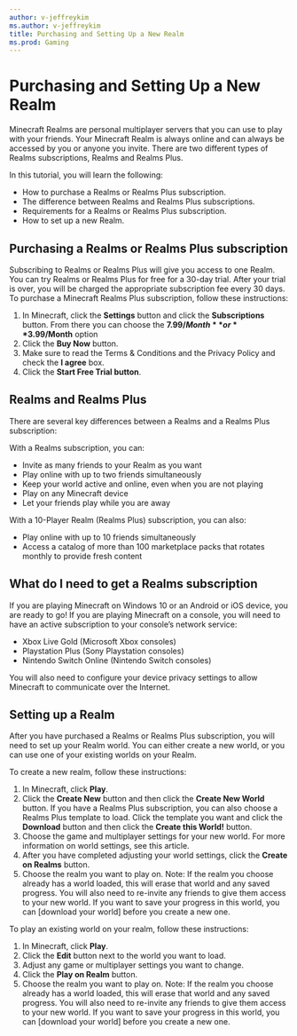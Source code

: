 ```yaml
---
author: v-jeffreykim
ms.author: v-jeffreykim
title: Purchasing and Setting Up a New Realm
ms.prod: Gaming
---
```


# Purchasing and Setting Up a New Realm

Minecraft Realms are personal multiplayer servers that you can use to play with your friends. Your Minecraft Realm is always online and can always be accessed by you or anyone you invite. There are two different types of Realms subscriptions, Realms and Realms Plus.


<insert artwork of finished product>


In this tutorial, you will learn the following:

-   How to purchase a Realms or Realms Plus subscription.
-   The difference between Realms and Realms Plus subscriptions.
-   Requirements for a Realms or Realms Plus subscription.
-   How to set up a new Realm.

## Purchasing a Realms or Realms Plus subscription

Subscribing to Realms or Realms Plus will give you access to one Realm. You can try Realms or Realms Plus for free for a 30-day trial. After your trial is over, you will be charged the appropriate subscription fee every 30 days.
To purchase a Minecraft Realms Plus subscription, follow these instructions:

1.	In Minecraft, click the **Settings** button and click the **Subscriptions** button. From there you can choose the **$7.99/Month** or **$3.99/Month** option
2.	Click the **Buy Now** button.
3.	Make sure to read the Terms & Conditions and the Privacy Policy and check the **I agree** box.
4.	Click the **Start Free Trial button**.


## Realms and Realms Plus

There are several key differences between a Realms and a Realms Plus subscription:

With a Realms subscription, you can:
-   Invite as many friends to your Realm as you want
-   Play online with up to two friends simultaneously
-   Keep your world active and online, even when you are not playing
-   Play on any Minecraft device
-   Let your friends play while you are away

With a 10-Player Realm (Realms Plus) subscription, you can also:
-   Play online with up to 10 friends simultaneously
-   Access a catalog of more than 100 marketplace packs that rotates monthly to provide fresh content

## What do I need to get a Realms subscription

If you are playing Minecraft on Windows 10 or an Android or iOS device, you are ready to go! If you are playing Minecraft on a console, you will need to have an active subscription to your console’s network service:

-   Xbox Live Gold (Microsoft Xbox consoles)
-   Playstation Plus (Sony Playstation consoles)
-   Nintendo Switch Online (Nintendo Switch consoles)

You will also need to configure your device privacy settings to allow Minecraft to communicate over the Internet.

## Setting up a Realm

After you have purchased a Realms or Realms Plus subscription, you will need to set up your Realm world. You can either create a new world, or you can use one of your existing worlds on your Realm.

To create a new realm, follow these instructions:

1.	In Minecraft, click **Play**.
2.	Click the **Create New** button and then click the **Create New World** button. If you have a Realms Plus subscription, you can also choose a Realms Plus template to load. Click the template you want and click the **Download** button and then click the **Create this World!** button. 
3.	Choose the game and multiplayer settings for your new world. For more information on world settings, see this article.
4.	After you have completed adjusting your world settings, click the **Create on Realms** button.
5.	Choose the realm you want to play on. 
Note: If the realm you choose already has a world loaded, this will erase that world and any saved progress. You will also need to re-invite any friends to give them access to your new world. If you want to save your progress in this world, you can [download your world] before you create a new one.

To play an existing world on your realm, follow these instructions:

1.	In Minecraft, click **Play**.
2.	Click the **Edit** button next to the world you want to load.
3.	Adjust any game or multiplayer settings you want to change.
4.	Click the **Play on Realm** button.
5.	Choose the realm you want to play on. 
Note: If the realm you choose already has a world loaded, this will erase that world and any saved progress. You will also need to re-invite any friends to give them access to your new world. If you want to save your progress in this world, you can [download your world] before you create a new one.
